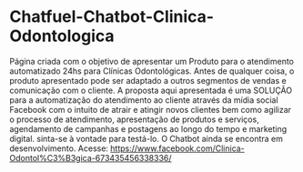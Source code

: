 # Chatfuel-Chatbot-Clinica-Odontologica

Página criada com o objetivo de apresentar um Produto para o atendimento automatizado 24hs para Clínicas Odontológicas. 
Antes de qualquer coisa, o produto apresentado pode ser adaptado a outros segmentos de vendas e comunicação com o cliente. 
A proposta aqui apresentada é uma  SOLUÇÃO para a automatização do atendimento ao cliente através da mídia social Facebook com o 
intuito de atrair e atingir novos clientes bem como agilizar o processo de atendimento, apresentação de produtos e serviços, 
agendamento de campanhas e postagens ao longo do tempo e marketing digital.
sinta-se à vontade para testá-lo. O Chatbot ainda se encontra em desenvolvimento.
Acesse: https://www.facebook.com/Clinica-Odontol%C3%B3gica-673435456338336/
